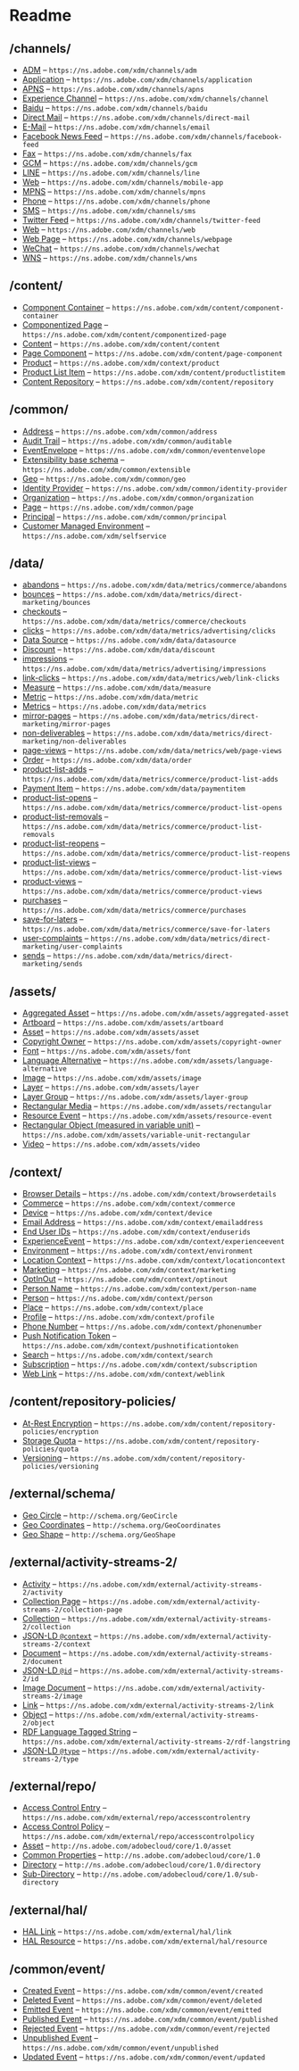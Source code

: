

 # Readme



## /channels/

* [ADM](./channels/adm.schema.md) – `https://ns.adobe.com/xdm/channels/adm`
* [Application](./channels/application.schema.md) – `https://ns.adobe.com/xdm/channels/application`
* [APNS](./channels/apns.schema.md) – `https://ns.adobe.com/xdm/channels/apns`
* [Experience Channel](./channels/channel.schema.md) – `https://ns.adobe.com/xdm/channels/channel`
* [Baidu](./channels/baidu.schema.md) – `https://ns.adobe.com/xdm/channels/baidu`
* [Direct Mail](./channels/direct-mail.schema.md) – `https://ns.adobe.com/xdm/channels/direct-mail`
* [E-Mail](./channels/email.schema.md) – `https://ns.adobe.com/xdm/channels/email`
* [Facebook News Feed](./channels/facebook-feed.schema.md) – `https://ns.adobe.com/xdm/channels/facebook-feed`
* [Fax](./channels/fax.schema.md) – `https://ns.adobe.com/xdm/channels/fax`
* [GCM](./channels/gcm.schema.md) – `https://ns.adobe.com/xdm/channels/gcm`
* [LINE](./channels/line.schema.md) – `https://ns.adobe.com/xdm/channels/line`
* [Web](./channels/mobile-app.schema.md) – `https://ns.adobe.com/xdm/channels/mobile-app`
* [MPNS](./channels/mpns.schema.md) – `https://ns.adobe.com/xdm/channels/mpns`
* [Phone](./channels/phone.schema.md) – `https://ns.adobe.com/xdm/channels/phone`
* [SMS](./channels/sms.schema.md) – `https://ns.adobe.com/xdm/channels/sms`
* [Twitter Feed](./channels/twitter-feed.schema.md) – `https://ns.adobe.com/xdm/channels/twitter-feed`
* [Web](./channels/web.schema.md) – `https://ns.adobe.com/xdm/channels/web`
* [Web Page](./channels/webpage.schema.md) – `https://ns.adobe.com/xdm/channels/webpage`
* [WeChat](./channels/wechat.schema.md) – `https://ns.adobe.com/xdm/channels/wechat`
* [WNS](./channels/wns.schema.md) – `https://ns.adobe.com/xdm/channels/wns`

## /content/

* [Component Container](./content/component-container.schema.md) – `https://ns.adobe.com/xdm/content/component-container`
* [Componentized Page](./content/componentized-page.schema.md) – `https://ns.adobe.com/xdm/content/componentized-page`
* [Content](./content/content.schema.md) – `https://ns.adobe.com/xdm/content/content`
* [Page Component](./content/page-component.schema.md) – `https://ns.adobe.com/xdm/content/page-component`
* [Product](./content/product.schema.md) – `https://ns.adobe.com/xdm/context/product`
* [Product List Item](./content/productlistitem.schema.md) – `https://ns.adobe.com/xdm/content/productlistitem`
* [Content Repository](./content/repository.schema.md) – `https://ns.adobe.com/xdm/content/repository`

## /common/

* [Address](./common/address.schema.md) – `https://ns.adobe.com/xdm/common/address`
* [Audit Trail](./common/auditable.schema.md) – `https://ns.adobe.com/xdm/common/auditable`
* [EventEnvelope](./common/eventenvelope.schema.md) – `https://ns.adobe.com/xdm/common/eventenvelope`
* [Extensibility base schema](./common/extensible.schema.md) – `https://ns.adobe.com/xdm/common/extensible`
* [Geo](./common/geo.schema.md) – `https://ns.adobe.com/xdm/common/geo`
* [Identity Provider](./common/identity-provider.schema.md) – `https://ns.adobe.com/xdm/common/identity-provider`
* [Organization](./common/organization.schema.md) – `https://ns.adobe.com/xdm/common/organization`
* [Page](./common/page.schema.md) – `https://ns.adobe.com/xdm/common/page`
* [Principal](./common/principal.schema.md) – `https://ns.adobe.com/xdm/common/principal`
* [Customer Managed Environment](./common/selfservice.schema.md) – `https://ns.adobe.com/xdm/selfservice`

## /data/

* [abandons](./data/abandons.schema.md) – `https://ns.adobe.com/xdm/data/metrics/commerce/abandons`
* [bounces](./data/bounces.schema.md) – `https://ns.adobe.com/xdm/data/metrics/direct-marketing/bounces`
* [checkouts](./data/checkouts.schema.md) – `https://ns.adobe.com/xdm/data/metrics/commerce/checkouts`
* [clicks](./data/clicks.schema.md) – `https://ns.adobe.com/xdm/data/metrics/advertising/clicks`
* [Data Source](./data/datasource.schema.md) – `https://ns.adobe.com/xdm/data/datasource`
* [Discount](./data/discount.schema.md) – `https://ns.adobe.com/xdm/data/discount`
* [impressions](./data/impressions.schema.md) – `https://ns.adobe.com/xdm/data/metrics/advertising/impressions`
* [link-clicks](./data/link-clicks.schema.md) – `https://ns.adobe.com/xdm/data/metrics/web/link-clicks`
* [Measure](./data/measure.schema.md) – `https://ns.adobe.com/xdm/data/measure`
* [Metric](./data/metric.schema.md) – `https://ns.adobe.com/xdm/data/metric`
* [Metrics](./data/metrics.schema.md) – `https://ns.adobe.com/xdm/data/metrics`
* [mirror-pages](./data/mirror-pages.schema.md) – `https://ns.adobe.com/xdm/data/metrics/direct-marketing/mirror-pages`
* [non-deliverables](./data/non-deliverables.schema.md) – `https://ns.adobe.com/xdm/data/metrics/direct-marketing/non-deliverables`
* [page-views](./data/page-views.schema.md) – `https://ns.adobe.com/xdm/data/metrics/web/page-views`
* [Order](./data/order.schema.md) – `https://ns.adobe.com/xdm/data/order`
* [product-list-adds](./data/product-list-adds.schema.md) – `https://ns.adobe.com/xdm/data/metrics/commerce/product-list-adds`
* [Payment Item](./data/paymentitem.schema.md) – `https://ns.adobe.com/xdm/data/paymentitem`
* [product-list-opens](./data/product-list-opens.schema.md) – `https://ns.adobe.com/xdm/data/metrics/commerce/product-list-opens`
* [product-list-removals](./data/product-list-removals.schema.md) – `https://ns.adobe.com/xdm/data/metrics/commerce/product-list-removals`
* [product-list-reopens](./data/product-list-reopens.schema.md) – `https://ns.adobe.com/xdm/data/metrics/commerce/product-list-reopens`
* [product-list-views](./data/product-list-views.schema.md) – `https://ns.adobe.com/xdm/data/metrics/commerce/product-list-views`
* [product-views](./data/product-views.schema.md) – `https://ns.adobe.com/xdm/data/metrics/commerce/product-views`
* [purchases](./data/purchases.schema.md) – `https://ns.adobe.com/xdm/data/metrics/commerce/purchases`
* [save-for-laters](./data/save-for-laters.schema.md) – `https://ns.adobe.com/xdm/data/metrics/commerce/save-for-laters`
* [user-complaints](./data/user-complaints.schema.md) – `https://ns.adobe.com/xdm/data/metrics/direct-marketing/user-complaints`
* [sends](./data/sends.schema.md) – `https://ns.adobe.com/xdm/data/metrics/direct-marketing/sends`

## /assets/

* [Aggregated Asset](./assets/aggregated-asset.schema.md) – `https://ns.adobe.com/xdm/assets/aggregated-asset`
* [Artboard](./assets/artboard.schema.md) – `https://ns.adobe.com/xdm/assets/artboard`
* [Asset](./assets/asset.schema.md) – `https://ns.adobe.com/xdm/assets/asset`
* [Copyright Owner](./assets/copyright-owner.schema.md) – `https://ns.adobe.com/xdm/assets/copyright-owner`
* [Font](./assets/font.schema.md) – `https://ns.adobe.com/xdm/assets/font`
* [Language Alternative](./assets/language-alternative.schema.md) – `https://ns.adobe.com/xdm/assets/language-alternative`
* [Image](./assets/image.schema.md) – `https://ns.adobe.com/xdm/assets/image`
* [Layer](./assets/layer.schema.md) – `https://ns.adobe.com/xdm/assets/layer`
* [Layer Group](./assets/layer-group.schema.md) – `https://ns.adobe.com/xdm/assets/layer-group`
* [Rectangular Media](./assets/rectangular.schema.md) – `https://ns.adobe.com/xdm/assets/rectangular`
* [Resource Event](./assets/resource-event.schema.md) – `https://ns.adobe.com/xdm/assets/resource-event`
* [Rectangular Object (measured in variable unit)](./assets/variable-unit-rectangular.schema.md) – `https://ns.adobe.com/xdm/assets/variable-unit-rectangular`
* [Video](./assets/video.schema.md) – `https://ns.adobe.com/xdm/assets/video`

## /context/

* [Browser Details](./context/browserdetails.schema.md) – `https://ns.adobe.com/xdm/context/browserdetails`
* [Commerce](./context/commerce.schema.md) – `https://ns.adobe.com/xdm/context/commerce`
* [Device](./context/device.schema.md) – `https://ns.adobe.com/xdm/context/device`
* [Email Address](./context/emailaddress.schema.md) – `https://ns.adobe.com/xdm/context/emailaddress`
* [End User IDs](./context/enduserids.schema.md) – `https://ns.adobe.com/xdm/context/enduserids`
* [ExperienceEvent](./context/experienceevent.schema.md) – `https://ns.adobe.com/xdm/context/experienceevent`
* [Environment](./context/environment.schema.md) – `https://ns.adobe.com/xdm/context/environment`
* [Location Context](./context/locationcontext.schema.md) – `https://ns.adobe.com/xdm/context/locationcontext`
* [Marketing](./context/marketing.schema.md) – `https://ns.adobe.com/xdm/context/marketing`
* [OptInOut](./context/optinout.schema.md) – `https://ns.adobe.com/xdm/context/optinout`
* [Person Name](./context/person-name.schema.md) – `https://ns.adobe.com/xdm/context/person-name`
* [Person](./context/person.schema.md) – `https://ns.adobe.com/xdm/context/person`
* [Place](./context/place.schema.md) – `https://ns.adobe.com/xdm/context/place`
* [Profile](./context/profile.schema.md) – `https://ns.adobe.com/xdm/context/profile`
* [Phone Number](./context/phonenumber.schema.md) – `https://ns.adobe.com/xdm/context/phonenumber`
* [Push Notification Token](./context/pushnotificationtoken.schema.md) – `https://ns.adobe.com/xdm/context/pushnotificationtoken`
* [Search](./context/search.schema.md) – `https://ns.adobe.com/xdm/context/search`
* [Subscription](./context/subscription.schema.md) – `https://ns.adobe.com/xdm/context/subscription`
* [Web Link](./context/weblink.schema.md) – `https://ns.adobe.com/xdm/context/weblink`

## /content/repository-policies/

* [At-Rest Encryption](./content/repository-policies/encryption.schema.md) – `https://ns.adobe.com/xdm/content/repository-policies/encryption`
* [Storage Quota](./content/repository-policies/quota.schema.md) – `https://ns.adobe.com/xdm/content/repository-policies/quota`
* [Versioning](./content/repository-policies/versioning.schema.md) – `https://ns.adobe.com/xdm/content/repository-policies/versioning`

## /external/schema/

* [Geo Circle](./external/schema/geocircle.schema.md) – `http://schema.org/GeoCircle`
* [Geo Coordinates](./external/schema/geocoordinates.schema.md) – `http://schema.org/GeoCoordinates`
* [Geo Shape](./external/schema/geoshape.schema.md) – `http://schema.org/GeoShape`

## /external/activity-streams-2/

* [Activity](./external/activity-streams-2/activity.schema.md) – `https://ns.adobe.com/xdm/external/activity-streams-2/activity`
* [Collection Page](./external/activity-streams-2/collection-page.schema.md) – `https://ns.adobe.com/xdm/external/activity-streams-2/collection-page`
* [Collection](./external/activity-streams-2/collection.schema.md) – `https://ns.adobe.com/xdm/external/activity-streams-2/collection`
* [JSON-LD `@context`](./external/activity-streams-2/context.schema.md) – `https://ns.adobe.com/xdm/external/activity-streams-2/context`
* [Document](./external/activity-streams-2/document.schema.md) – `https://ns.adobe.com/xdm/external/activity-streams-2/document`
* [JSON-LD `@id`](./external/activity-streams-2/id.schema.md) – `https://ns.adobe.com/xdm/external/activity-streams-2/id`
* [Image Document](./external/activity-streams-2/image.schema.md) – `https://ns.adobe.com/xdm/external/activity-streams-2/image`
* [Link](./external/activity-streams-2/link.schema.md) – `https://ns.adobe.com/xdm/external/activity-streams-2/link`
* [Object](./external/activity-streams-2/object.schema.md) – `https://ns.adobe.com/xdm/external/activity-streams-2/object`
* [RDF Language Tagged String](./external/activity-streams-2/rdf-langstring.schema.md) – `https://ns.adobe.com/xdm/external/activity-streams-2/rdf-langstring`
* [JSON-LD `@type`](./external/activity-streams-2/type.schema.md) – `https://ns.adobe.com/xdm/external/activity-streams-2/type`

## /external/repo/

* [Access Control Entry](./external/repo/accesscontrolentry.schema.md) – `https://ns.adobe.com/xdm/external/repo/accesscontrolentry`
* [Access Control Policy](./external/repo/accesscontrolpolicy.schema.md) – `https://ns.adobe.com/xdm/external/repo/accesscontrolpolicy`
* [Asset](./external/repo/asset.schema.md) – `http://ns.adobe.com/adobecloud/core/1.0/asset`
* [Common Properties](./external/repo/common.schema.md) – `http://ns.adobe.com/adobecloud/core/1.0`
* [Directory](./external/repo/directory.schema.md) – `http://ns.adobe.com/adobecloud/core/1.0/directory`
* [Sub-Directory](./external/repo/sub-directory.schema.md) – `http://ns.adobe.com/adobecloud/core/1.0/sub-directory`

## /external/hal/

* [HAL Link](./external/hal/hal-link.schema.md) – `https://ns.adobe.com/xdm/external/hal/link`
* [HAL Resource](./external/hal/hal.schema.md) – `https://ns.adobe.com/xdm/external/hal/resource`

## /common/event/

* [Created Event](./common/event/created.schema.md) – `https://ns.adobe.com/xdm/common/event/created`
* [Deleted Event](./common/event/deleted.schema.md) – `https://ns.adobe.com/xdm/common/event/deleted`
* [Emitted Event](./common/event/emitted.schema.md) – `https://ns.adobe.com/xdm/common/event/emitted`
* [Published Event](./common/event/published.schema.md) – `https://ns.adobe.com/xdm/common/event/published`
* [Rejected Event](./common/event/rejected.schema.md) – `https://ns.adobe.com/xdm/common/event/rejected`
* [Unpublished Event](./common/event/unpublished.schema.md) – `https://ns.adobe.com/xdm/common/event/unpublished`
* [Updated Event](./common/event/updated.schema.md) – `https://ns.adobe.com/xdm/common/event/updated`

